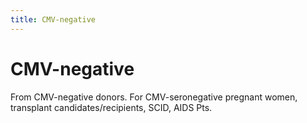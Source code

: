 ```yaml
---
title: CMV-negative
---
```

# CMV-negative

From CMV-negative donors. For CMV-seronegative pregnant women, transplant candidates/recipients, SCID, AIDS Pts.
